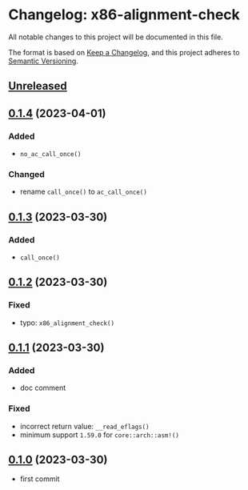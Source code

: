# Changelog: x86-alignment-check

All notable changes to this project will be documented in this file.

The format is based on [Keep a Changelog](https://keepachangelog.com/en/1.0.0/),
and this project adheres to [Semantic Versioning](https://semver.org/spec/v2.0.0.html).

## [Unreleased]


## [0.1.4] (2023-04-01)
### Added
* `no_ac_call_once()`

### Changed
* rename `call_once()` to `ac_call_once()`

## [0.1.3] (2023-03-30)
### Added
* `call_once()`

## [0.1.2] (2023-03-30)
### Fixed
* typo: `x86_alignment_check()`

## [0.1.1] (2023-03-30)
### Added
* doc comment

### Fixed
* incorrect return value: `__read_eflags()`
* minimum support `1.59.0` for `core::arch::asm!()`

## [0.1.0] (2023-03-30)
* first commit

[Unreleased]: https://github.com/aki-akaguma/x86-alignment-check/compare/v0.1.4..HEAD
[0.1.4]: https://github.com/aki-akaguma/x86-alignment-check/compare/v0.1.3..v0.1.4
[0.1.3]: https://github.com/aki-akaguma/x86-alignment-check/compare/v0.1.2..v0.1.3
[0.1.2]: https://github.com/aki-akaguma/x86-alignment-check/compare/v0.1.1..v0.1.2
[0.1.1]: https://github.com/aki-akaguma/x86-alignment-check/compare/v0.1.0..v0.1.1
[0.1.0]: https://github.com/aki-akaguma/x86-alignment-check/releases/tag/v0.1.0
